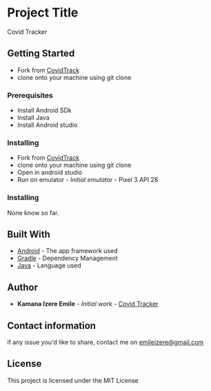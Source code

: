# Project Title

Covid Tracker

## Getting Started

* Fork from [CovidTrack](https://github.com/emile067/covid-track)
* clone onto your machine using git clone

### Prerequisites

* Install Android SDk
* Install Java
* Install Android studio

### Installing

* Fork from [CovidTrack](https://github.com/emile067/covid-track)
* clone onto your machine using git clone
* Open in android studio
* Run on emulator - *Initial emulator* - Pixel 3 API 28

### Installing

None know so far.

## Built With

* [Android](https://developer.android.com/) - The app framework used
* [Gradle](https://gradle.org/) - Dependency Management
* [Java](https://docs.oracle.com/en/java/) - Language used

## Author

* **Kamana Izere Emile** - *Initial work* - [Covid Tracker](https://github.com/emile067/covid-track)

## Contact information

if any issue you'd like to share, contact me on emileizere@gmail.com

## License

This project is licensed under the MIT License
